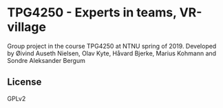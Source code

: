 # TPG4250 - Experts in teams, VR-village
Group project in the course TPG4250 at NTNU spring of 2019.
Developed by Øivind Auseth Nielsen, Olav Kyte, Håvard Bjerke, Marius Kohmann and Sondre Aleksander Bergum

## License
GPLv2
